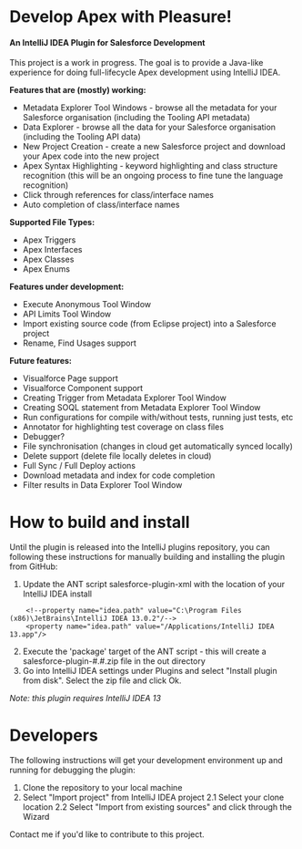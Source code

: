 # Develop Apex with Pleasure!
#### An IntelliJ IDEA Plugin for Salesforce Development

This project is a work in progress.  The goal is to provide a Java-like experience for doing full-lifecycle Apex
development using IntelliJ IDEA.

**Features that are (mostly) working:**

* Metadata Explorer Tool  Windows - browse all the metadata for your Salesforce organisation (including the Tooling
 API metadata)
* Data Explorer - browse all the data for your Salesforce organisation (including the Tooling API data)
* New Project Creation - create a new Salesforce project and download your Apex code into the new project
* Apex Syntax Highlighting - keyword highlighting and class structure recognition (this will be an ongoing process to
fine tune the language recognition)
* Click through references for class/interface names
* Auto completion of class/interface names

**Supported File Types:**

* Apex Triggers
* Apex Interfaces
* Apex Classes
* Apex Enums

**Features under development:**

* Execute Anonymous Tool Window
* API Limits Tool Window
* Import existing source code (from Eclipse project) into a Salesforce project
* Rename, Find Usages support

**Future features:**

* Visualforce Page support
* Visualforce Component support
* Creating Trigger from Metadata Explorer Tool Window
* Creating SOQL statement from Metadata Explorer Tool Window
* Run configurations for compile with/without tests, running just tests, etc
* Annotator for highlighting test coverage on class files
* Debugger?
* File synchronisation (changes in cloud get automatically synced locally)
* Delete support (delete file locally deletes in cloud)
* Full Sync / Full Deploy actions
* Download metadata and index for code completion
* Filter results in Data Explorer Tool Window

# How to build and install

Until the plugin is released into the IntelliJ plugins repository, you can following these instructions for manually
building and installing the plugin from GitHub:

1.  Update the ANT script salesforce-plugin-xml with the location of your IntelliJ IDEA install
```
    <!--property name="idea.path" value="C:\Program Files (x86)\JetBrains\IntelliJ IDEA 13.0.2"/-->
    <property name="idea.path" value="/Applications/IntelliJ IDEA 13.app"/>
```
2.  Execute the 'package' target of the ANT script - this will create a salesforce-plugin-#.#.zip
file in the out directory
3.  Go into IntelliJ IDEA settings under Plugins and select "Install plugin from disk".  Select the zip file and click Ok.

*Note: this plugin requires IntelliJ IDEA 13*

# Developers

The following instructions will get your development environment up and running for debugging the plugin:

1.  Clone the repository to your local machine
2.  Select "Import project" from IntelliJ IDEA project
2.1 Select your clone location
2.2 Select "Import from existing sources" and click through the Wizard

Contact me if you'd like to contribute to this project.
